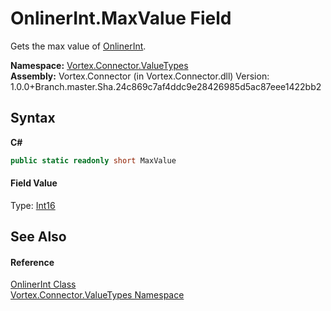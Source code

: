 # OnlinerInt.MaxValue Field
 

Gets the max value of <a href="T_Vortex_Connector_ValueTypes_OnlinerInt.md">OnlinerInt</a>.

**Namespace:**&nbsp;<a href="N_Vortex_Connector_ValueTypes.md">Vortex.Connector.ValueTypes</a><br />**Assembly:**&nbsp;Vortex.Connector (in Vortex.Connector.dll) Version: 1.0.0+Branch.master.Sha.24c869c7af4ddc9e28426985d5ac87eee1422bb2

## Syntax

**C#**<br />
``` C#
public static readonly short MaxValue
```


#### Field Value
Type: <a href="https://docs.microsoft.com/dotnet/api/system.int16" target="_blank">Int16</a>

## See Also


#### Reference
<a href="T_Vortex_Connector_ValueTypes_OnlinerInt.md">OnlinerInt Class</a><br /><a href="N_Vortex_Connector_ValueTypes.md">Vortex.Connector.ValueTypes Namespace</a><br />